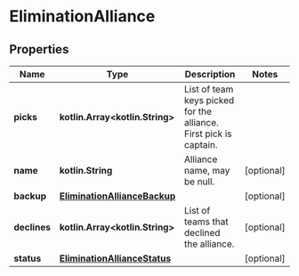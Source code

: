 
# EliminationAlliance

## Properties
Name | Type | Description | Notes
------------ | ------------- | ------------- | -------------
**picks** | **kotlin.Array&lt;kotlin.String&gt;** | List of team keys picked for the alliance. First pick is captain. | 
**name** | **kotlin.String** | Alliance name, may be null. |  [optional]
**backup** | [**EliminationAllianceBackup**](EliminationAllianceBackup.md) |  |  [optional]
**declines** | **kotlin.Array&lt;kotlin.String&gt;** | List of teams that declined the alliance. |  [optional]
**status** | [**EliminationAllianceStatus**](EliminationAllianceStatus.md) |  |  [optional]



